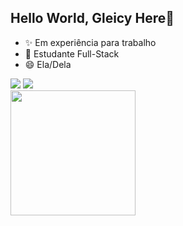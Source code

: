 ## Hello World, Gleicy Here👋

- ✨ Em experiência para trabalho
- 📗 Estudante Full-Stack
- 😄 Ela/Dela

<div>
<img src="https://github-readme-stats.vercel.app/api?username=anuraghazra&show_icons=true&theme=radical"/>
<img src="https://github-readme-stats.vercel.app/api/top-langs/?username=anuraghazra&size_weight=0.5&count_weight=0.5&theme=radical"/>

</div>

<img src="https://www.google.com/url?sa=i&url=https%3A%2F%2Fwww.flaticon.com%2Fbr%2Ficone-gratis%2Fhtml-5_174854&psig=AOvVaw3Peb89iyfvkSPMembQLKDq&ust=1728067524336000&source=images&cd=vfe&opi=89978449&ved=0CBEQjRxqFwoTCMjr4L_w8ogDFQAAAAAdAAAAABAE" width="200px"/>

